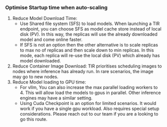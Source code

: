 

### Optimise Startup time when auto-scaling
1. Reduce Model Download Time: 
   - Use Shared file system (SFS) to load models. When launching a TIR endpoint, you can choose SFS as model cache store instead of local disk (PV). In this way, the replicas will use the already downloaded model and come online faster.
   - If SFS is not an option then the other alternative is to scale replicas to max no of replicas and then scale down to min replicas. In this mode, each replica will re-use the local disk (PV) which already has model downloaded.
2. Reduce Container Image Download: TIR  prioritises scheduling images to nodes where inference has already run. In rare scenarios, the image may go to new nodes.
3. Reduce Model loading to GPU time:
   - For vllm, You can also increase the max parallel loading workers to 4. This will allow load the models to gpus in parallel. Other inference engines may have a similar setting.
   - Using Cuda Checkpoint is an option for limited scenarios. It would work if you have a single gpu workload. Also requires special setup considerations. Please reach out to our team if you are a looking to go this route. 

